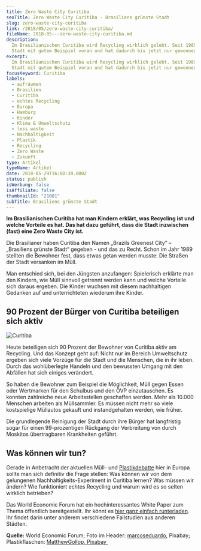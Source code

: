 ```yaml
---
title: Zero Waste City Curitiba
seoTitle: Zero Waste City Curitiba - Brasiliens grünste Stadt
slug: zero-waste-city-curitiba
link: /2018/05/zero-waste-city-curitiba/
fileName: 2018-05---zero-waste-city-curitiba.md
description:
  Im Brasilianischen Curitiba wird Recycling wirklich gelebt. Seit 1989 geht die
  Stadt mit gutem Beispiel voran und hat dadurch bis jetzt nur gewonnen.
excerpt:
  Im Brasilianischen Curitiba wird Recycling wirklich gelebt. Seit 1989 geht die
  Stadt mit gutem Beispiel voran und hat dadurch bis jetzt nur gewonnen.
focusKeyword: Curitiba
labels:
  - aufräumen
  - Brasilien
  - Curitiba
  - echtes Recycling
  - Europa
  - Hamburg
  - Kinder
  - Klima & Umweltschutz
  - less waste
  - Nachhaltigkeit
  - Plastik
  - Recycling
  - Zero Waste
  - Zukunft
type: Artikel
typeName: Artikel
date: 2018-05-29T16:00:39.000Z
status: publish
isWerbung: false
isAffiliate: false
thumbnailId: "21081"
subTitle: Brasiliens grünste Stadt
---
```


<strong>Im Brasilianischen Curitiba hat man Kindern erklärt, was Recycling ist
und welche Vorteile es hat. Das hat dazu geführt, dass die Stadt inzwischen
(fast) eine Zero Waste City ist.</strong>

Die Brasilianer haben Curitiba den Namen „Brazils Greenest City“ – „Brasiliens
grünste Stadt“ gegeben - und das zu Recht. Schon im Jahr 1989 stellten die
Bewohner fest, dass etwas getan werden musste: Die Straßen der Stadt versanken
im Müll.

Man entschied sich, bei den Jüngsten anzufangen: Spielerisch erklärte man den
Kindern, wie Müll sinnvoll getrennt werden kann und welche Vorteile sich daraus
ergeben. Die Kinder wuchsen mit diesem nachhaltigen Gedanken auf und
unterrichteten wiederum ihre Kinder.

## 90 Prozent der Bürger von Curitiba beteiligen sich aktiv

![Curitiba](http://cardamonchai.com/wp-content/uploads/2018/05/plastic-bottles-388679_960_720-400x267.jpg)

Heute beteiligen sich 90 Prozent der Bewohner von Curitiba aktiv am Recycling.
Und das Konzept geht auf: Nicht nur im Bereich Umweltschutz ergeben sich viele
Vorzüge für die Stadt und die Menschen, die in ihr leben. Durch das
wohlüberlegte Handeln und den bewussten Umgang mit den Abfällen hat sich einiges
verändert.

So haben die Bewohner zum Beispiel die Möglichkeit, Müll gegen Essen oder
Wertmarken für den Schulbus und den ÖVP einzutauschen. Es konnten zahlreiche
neue Arbeitsstellen geschaffen werden. Mehr als 10.000 Menschen arbeiten als
Müllsammler. Es müssen nicht mehr so viele kostspielige Müllautos gekauft und
instandgehalten werden, wie früher.

Die grundlegende Reinigung der Stadt durch ihre Bürger hat langfristig sogar für
einen 99-prozentigen Rückgang der Verbreitung von durch Moskitos übertragbaren
Krankheiten geführt.

## Was können wir tun?

Gerade in Anbetracht der aktuellen Müll- und
<a href="http://cardamonchai.com/2018/05/mikroplastik-in-der-kosmetik/">Plastikdebatte</a>
hier in Europa sollte man sich definitiv die Frage stellen: Was können wir von
dem gelungenen Nachhaltigkeits-Experiment in Curitiba lernen? Was müssen wir
ändern? Wie funktioniert echtes Recycling und warum wird es so selten wirklich
betrieben?

Das World Economic Forum hat ein hochinteressantes White Paper zum Thema
öffentlich bereitgestellt. Ihr könnt es
<a href="http://www3.weforum.org/docs/White_paper_Circular_Economy_in_Cities_report_2018.pdf">hier
ganz einfach runterladen</a>. Ihr findet darin unter anderem verschiedene
Fallstudien aus anderen Städten.

<strong>Quelle:</strong> World Economic Forum; Foto im Header:
<a href="http://Pixabay https://pixabay.com/en/users/marcoseduardo-2073721/" target="_blank" rel="noopener">marcoseduardo</a>,
Pixabay; Plastikflaschen:
<a href="https://pixabay.com/en/users/MatthewGollop-16710/" target="_blank" rel="noopener">MatthewGollop,
Pixabay </a>
